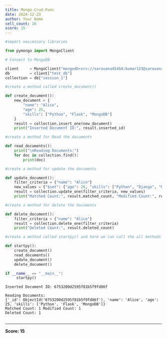 ```yaml
---
title: Mongo-Crud-Func
date: 2024-12-23
author: Your Name
cell_count: 16
score: 15
---
```


```python
#import neccessary libraries
```


```python
from pymongo import MongoClient
```


```python
# Connect to MongoDB
```


```python
client     = MongoClient("mongodb+srv://saravana45454:kumar123@saravana.kg1trkw.mongodb.net")
db         = client["test_db"] 
collection = db["session_1"]
```


```python
#create a method called create_document() 
```


```python
def create_document():
    new_document = {
        "name": "Alice",
        "age": 25,
        "skills": ["Python", "Flask", "MongoDB"]
    }
    result = collection.insert_one(new_document)
    print("Inserted Document ID:", result.inserted_id)
```


```python
#create a method for Read the documents
```


```python
def read_documents():
    print("\nReading Documents:")
    for doc in collection.find():
        print(doc)
```


```python
#create a method for update the documents
```


```python
def update_document():
    filter_criteria = {"name": "Alice"}
    new_values = {"$set": {"age": 26, "skills": ["Python", "Django", "MongoDB"]}}
    result = collection.update_one(filter_criteria, new_values)
    print("Matched Count:", result.matched_count, "Modified Count:", result.modified_count)
```


```python
#create a method for delete the documents
```


```python
def delete_document():
    filter_criteria = {"name": "Alice"}
    result = collection.delete_one(filter_criteria)
    print("Deleted Count:", result.deleted_count)
```


```python
#create a method called startpy() and here we can call the all methods
```


```python
def startpy():
    create_document() 
    read_documents() 
    update_document()
    delete_document()
```


```python
if __name__ == "__main__":
     startpy()
```

    Inserted Document ID: 6753200d2595f81b5f9fd86f
    
    Reading Documents:
    {'_id': ObjectId('6753200d2595f81b5f9fd86f'), 'name': 'Alice', 'age': 25, 'skills': ['Python', 'Flask', 'MongoDB']}
    Matched Count: 1 Modified Count: 1
    Deleted Count: 1



```python

```


---
**Score: 15**
